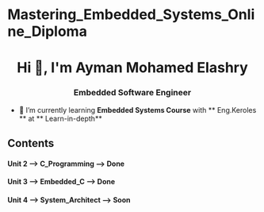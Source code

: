 # Mastering_Embedded_Systems_Online_Diploma
<h1 align="center">Hi 👋, I'm Ayman Mohamed Elashry</h1>
<h3 align="center">Embedded Software Engineer</h3>

- 🌱 I’m currently learning **Embedded Systems Course** with ** Eng.Keroles ** at ** Learn-in-depth**

## Contents
<h4 align="left">Unit 2 --> <b>C_Programming</b> --> Done</h4>
<h4 align="left">Unit 3 --> <b>Embedded_C</b> --> Done </h4>
<h4 align="left">Unit 4 --> <b>System_Architect</b> --> Soon </h4>

